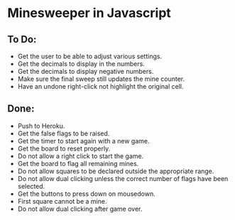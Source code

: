 # Minesweeper in Javascript

## To Do:
  - Get the user to be able to adjust various settings.
  - Get the decimals to display in the numbers.
  - Get the decimals to display negative numbers.
  - Make sure the final sweep still updates the mine counter.
  - Have an undone right-click not highlight the original cell.

## Done:
  - Push to Heroku.
  - Get the false flags to be raised.
  - Get the timer to start again with a new game.
  - Get the board to reset properly.
  - Do not allow a right click to start the game.
  - Get the board to flag all remaining mines.
  - Do not allow squares to be declared outside the appropriate range.
  - Do not allow dual clicking unless the correct number of flags have been selected.
  - Get the buttons to press down on mousedown.
  - First square cannot be a mine.
  - Do not allow dual clicking after game over.
